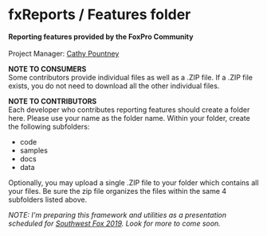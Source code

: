 # fxReports / Features folder
<b>Reporting features provided by the FoxPro Community</b><br><br>
Project Manager: [Cathy Pountney](https://github.com/frontier2000)<br>

<b>NOTE TO CONSUMERS</b><br>
Some contributors provide individual files as well as a .ZIP file. If a .ZIP file exists, you do not need to download all the other individual files. 

<b>NOTE TO CONTRIBUTORS</b><br>
Each developer who contributes reporting features should create a folder here. Please use your name as the folder name. Within your folder, create the following subfolders:
<ul>
<li>code</li>
<li>samples</li>
<li>docs</li>
<li>data</li>
</ul>

Optionally, you may upload a single .ZIP file to your folder which contains all your files. Be sure the zip file organizes the files within the same 4 subfolders listed above.

<i>NOTE: I'm preparing this framework and utilities as a presentation scheduled for [Southwest Fox 2019](www.swfox.net). Look for more to come soon.<i>
